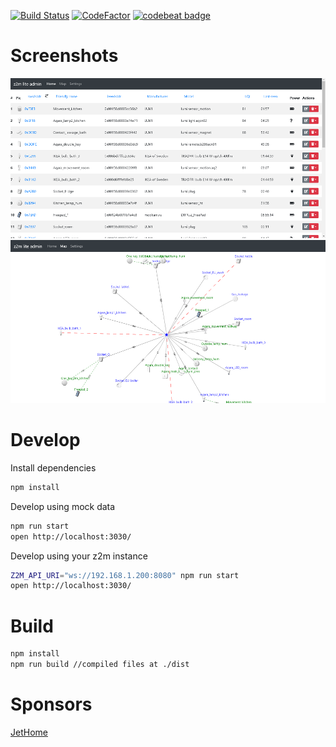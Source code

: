 [![Build Status](https://travis-ci.com/nurikk/z2m-frontend.svg?branch=master)](https://travis-ci.com/nurikk/z2m-frontend)
[![CodeFactor](https://www.codefactor.io/repository/github/nurikk/z2m-frontend/badge/master)](https://www.codefactor.io/repository/github/nurikk/z2m-frontend/overview/master)
[![codebeat badge](https://codebeat.co/badges/f71685ee-16e0-4ac5-b016-23b6a9888aa6)](https://codebeat.co/projects/github-com-nurikk-z2m-frontend-master)

# Screenshots

![](images/screenshot_home.png)
![](images/screenshot_map.png)

# Develop

Install dependencies

```bash
npm install
````

Develop using mock data

```bash
npm run start
open http://localhost:3030/
````

Develop using your z2m instance

```bash
Z2M_API_URI="ws://192.168.1.200:8080" npm run start
open http://localhost:3030/
```

# Build

```bash
npm install
npm run build //compiled files at ./dist
```

# Sponsors

[JetHome](http://jethome.ru/)


